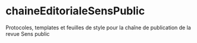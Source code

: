 # chaineEditorialeSensPublic
Protocoles, templates et feuilles de style pour la chaîne de publication de la revue Sens public
